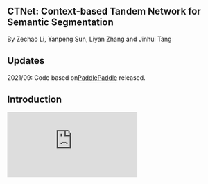## CTNet: Context-based Tandem Network for Semantic Segmentation
By Zechao Li, Yanpeng Sun, Liyan Zhang and Jinhui Tang
## Updates
2021/09: Code based on[PaddlePaddle](https://www.paddlepaddle.org.cn/) released.
## Introduction
![framework](https://raw.githubusercontent.com/syp2ysy/CTNet/main/imgs/zong.pdf)

